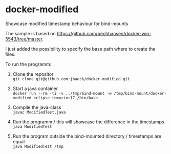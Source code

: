 # docker-modified
Showcase modified timestamp behaviour for bind-mounts

The sample is based on https://github.com/bechhansen/docker-win-5543/tree/master.

I just added the possibility to specify the base path where to create the files.

To run the programm:

1. Clone the repositor  
```git clone git@github.com:jbaeck/docker-modified.git```

4. Start a java container  
```docker run --rm -ti -v .:/tmp/bind-mount -w /tmp/bind-mount/docker-modified eclipse-temurin:17 /bin/bash```

3. Compile the java-class  
```javac ModifiedTest.java```

4. Run the programm / this will showcase the difference in the timestamps  
```java ModifiedTest```

5. Run the program outside the bind-mounted directory / timestamps are equal  
```java ModifiedTest /tmp```

